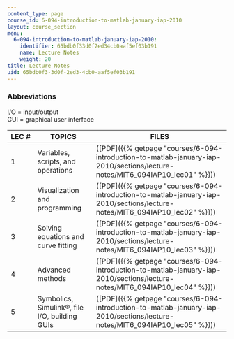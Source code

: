 ```yaml
---
content_type: page
course_id: 6-094-introduction-to-matlab-january-iap-2010
layout: course_section
menu:
  6-094-introduction-to-matlab-january-iap-2010:
    identifier: 65bdb0f33d0f2ed34cb0aaf5ef03b191
    name: Lecture Notes
    weight: 20
title: Lecture Notes
uid: 65bdb0f3-3d0f-2ed3-4cb0-aaf5ef03b191
---
```


### Abbreviations

I/O = input/output  
GUI = graphical user interface

| LEC # | TOPICS | FILES |
| --- | --- | --- |
| 1 | Variables, scripts, and operations | ([PDF]({{% getpage "courses/6-094-introduction-to-matlab-january-iap-2010/sections/lecture-notes/MIT6_094IAP10_lec01" %}})) |
| 2 | Visualization and programming | ([PDF]({{% getpage "courses/6-094-introduction-to-matlab-january-iap-2010/sections/lecture-notes/MIT6_094IAP10_lec02" %}})) |
| 3 | Solving equations and curve fitting | ([PDF]({{% getpage "courses/6-094-introduction-to-matlab-january-iap-2010/sections/lecture-notes/MIT6_094IAP10_lec03" %}})) |
| 4 | Advanced methods | ([PDF]({{% getpage "courses/6-094-introduction-to-matlab-january-iap-2010/sections/lecture-notes/MIT6_094IAP10_lec04" %}})) |
| 5 | Symbolics, Simulink®, file I/O, building GUIs | ([PDF]({{% getpage "courses/6-094-introduction-to-matlab-january-iap-2010/sections/lecture-notes/MIT6_094IAP10_lec05" %}}))